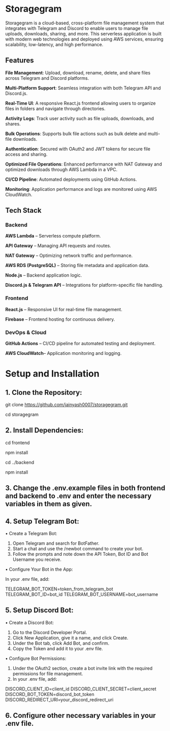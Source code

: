 # **Storagegram**
Storagegram is a cloud-based, cross-platform file management system that integrates with Telegram and Discord to enable users to manage file uploads, downloads, sharing, and more. This serverless application is built with modern web technologies and deployed using AWS services, ensuring scalability, low-latency, and high performance.

## Features
**File Management**: Upload, download, rename, delete, and share files across Telegram and Discord platforms.

**Multi-Platform Support**: Seamless integration with both Telegram API and Discord.js.

**Real-Time UI**: A responsive React.js frontend allowing users to organize files in folders and navigate through directories.

**Activity Logs**: Track user activity such as file uploads, downloads, and shares.

**Bulk Operations**: Supports bulk file actions such as bulk delete and multi-file downloads.

**Authentication**: Secured with OAuth2 and JWT tokens for secure file access and sharing.

**Optimized File Operations**: Enhanced performance with NAT Gateway and optimized downloads through AWS Lambda in a VPC.

**CI/CD Pipeline**: Automated deployments using GitHub Actions.

**Monitoring**: Application performance and logs are monitored using AWS CloudWatch.

## Tech Stack
### Backend
**AWS Lambda** – Serverless compute platform.

**API Gateway** – Managing API requests and routes.

**NAT Gateway** – Optimizing network traffic and performance.

**AWS RDS (PostgreSQL)** – Storing file metadata and application data.

**Node.js** – Backend application logic.

**Discord.js & Telegram API** – Integrations for platform-specific file handling.

### Frontend
**React.js** – Responsive UI for real-time file management.

**Firebase** – Frontend hosting for continuous delivery.

### DevOps & Cloud
**GitHub Actions** – CI/CD pipeline for automated testing and deployment.

**AWS CloudWatch**– Application monitoring and logging.

# **Setup and Installation**
## 1. Clone the Repository:
git clone https://github.com/jainyash0007/storagegram.git

cd storagegram

## 2. Install Dependencies:
cd frontend

npm install

cd ../backend

npm install

## 3. Change the .env.example files in both frontend and backend to .env and enter the necessary variables in them as given.

## 4. Setup Telegram Bot:
• Create a Telegram Bot:
1. Open Telegram and search for BotFather.
2. Start a chat and use the /newbot command to create your bot.
3. Follow the prompts and note down the API Token, Bot ID and Bot Username you receive.

• Configure Your Bot in the App:

In your .env file, add:

TELEGRAM_BOT_TOKEN=token_from_telegram_bot
TELEGRAM_BOT_ID=bot_id
TELEGRAM_BOT_USERNAME=bot_username

## 5. Setup Discord Bot:
• Create a Discord Bot:
1. Go to the Discord Developer Portal.
2. Click New Application, give it a name, and click Create.
3. Under the Bot tab, click Add Bot, and confirm.
4. Copy the Token and add it to your .env file.

• Configure Bot Permissions:
1. Under the OAuth2 section, create a bot invite link with the required permissions for file management.
2. In your .env file, add:

DISCORD_CLIENT_ID=client_id
DISCORD_CLIENT_SECRET=client_secret
DISCORD_BOT_TOKEN=discord_bot_token
DISCORD_REDIRECT_URI=your_discord_redirect_uri

## 6. Configure other necessary variables in your .env file.
